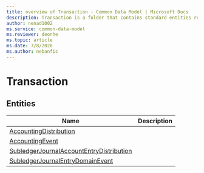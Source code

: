 ```yaml
---
title: overview of Transaction - Common Data Model | Microsoft Docs
description: Transaction is a folder that contains standard entities related to the Common Data Model.
author: nenad1002
ms.service: common-data-model
ms.reviewer: deonhe
ms.topic: article
ms.date: 7/8/2020
ms.author: nebanfic
---
```


# Transaction


## Entities

|Name|Description|
|---|---|
|[AccountingDistribution](AccountingDistribution.md)||
|[AccountingEvent](AccountingEvent.md)||
|[SubledgerJournalAccountEntryDistribution](SubledgerJournalAccountEntryDistribution.md)||
|[SubledgerJournalEntryDomainEvent](SubledgerJournalEntryDomainEvent.md)||
